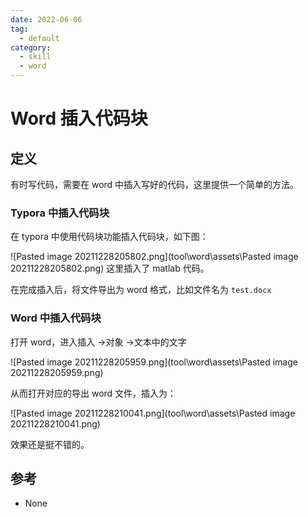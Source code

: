 ```yaml
---
date: 2022-06-06
tag:
  - default
category:
  - skill
  - word
---
```



# Word 插入代码块


## 定义

有时写代码，需要在 word 中插入写好的代码，这里提供一个简单的方法。

### Typora 中插入代码块

在 typora 中使用代码块功能插入代码块，如下图：

![Pasted image 20211228205802.png](tool\word\assets\Pasted image 20211228205802.png)
这里插入了 matlab 代码。

在完成插入后，将文件导出为 word 格式，比如文件名为 `test.docx`

### Word 中插入代码块

打开 word，进入插入 ->对象 ->文本中的文字

![Pasted image 20211228205959.png](tool\word\assets\Pasted image 20211228205959.png)

从而打开对应的导出 word 文件，插入为：

![Pasted image 20211228210041.png](tool\word\assets\Pasted image 20211228210041.png)

效果还是挺不错的。

## 参考

- None
